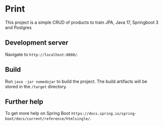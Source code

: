 # Print

This project is a simple CRUD of products to train JPA, Java 17, Springboot 3 and Postgres

## Development server

Navigate to `http://localhost:8080/`.

## Build

Run `java -jar nomedojar` to build the project. The build artifacts will be stored in the `/target` directory.


## Further help

To get more help on Spring Boot `https://docs.spring.io/spring-boot/docs/current/reference/htmlsingle/`.
